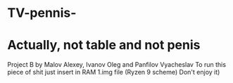 # TV-pennis-
# Actually, not table and not penis
Project B by Malov Alexey, Ivanov Oleg and Panfilov Vyacheslav
To run this piece of shit just insert in RAM 1.img file (Ryzen 9 scheme)
Don't enjoy it)
